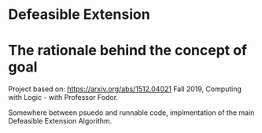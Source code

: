 # Defeasible Extension
# The rationale behind the concept of goal

Project based on: https://arxiv.org/abs/1512.04021
Fall 2019, Computing with Logic - with Professor Fodor. 

Somewhere between psuedo and runnable code, implmentation of the main Defeasible Extension Algorithm.